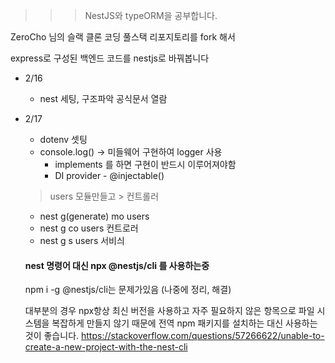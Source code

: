 >>>NestJS와 typeORM을 공부합니다.

ZeroCho 님의 슬랙 클론 코딩 풀스택 리포지토리를 fork 해서 

express로 구성된 백엔드 코드를 nestjs로 바꿔봅니다


* 2/16

  * nest 세팅, 구조파악  공식문서 열람

* 2/17

  * dotenv 셋팅 
  * console.log() -> 미들웨어 구현하여 logger 사용 
    * implements 를 하면 구현이 반드시 이루어져야함
    * DI provider - @injectable()


  >  users 모듈만들고 > 컨트롤러 

  - nest g(generate) mo users
  - nest g co users 컨트로러
  - nest g s users 서비싀

  #### nest 명령어 대신 npx @nestjs/cli 를 사용하는중

  npm i -g @nestjs/cli는 문제가있음 (나중에 정리, 해결)

  대부분의 경우 npx항상 최신 버전을 사용하고 자주 필요하지 않은 항목으로 파일 시스템을 복잡하게 만들지 않기 때문에 전역 npm 패키지를 설치하는 대신 사용하는 것이 좋습니다.
  https://stackoverflow.com/questions/57266622/unable-to-create-a-new-project-with-the-nest-cli